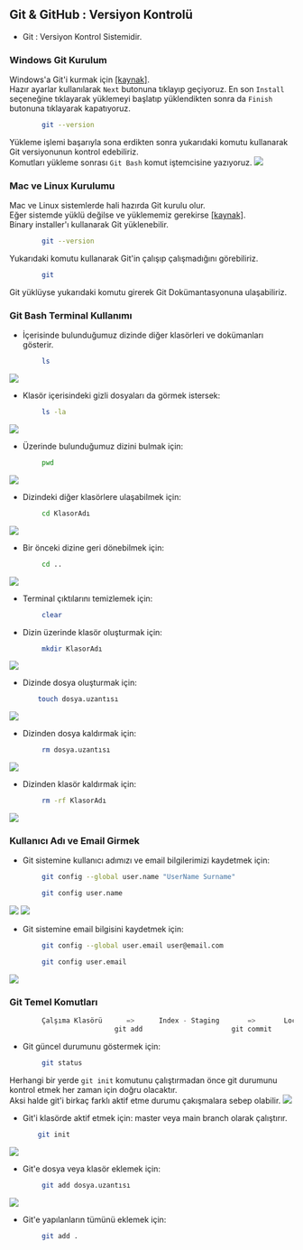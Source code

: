 ## Git & GitHub : Versiyon Kontrolü
- Git : Versiyon Kontrol Sistemidir.

### Windows Git Kurulum
Windows'a Git'i kurmak için [[kaynak]](https://git-scm.com/download/win).       <br/>
Hazır ayarlar kullanılarak `Next` butonuna tıklayıp geçiyoruz. En son `Install` seçeneğine tıklayarak yüklemeyi başlatıp yüklendikten sonra da `Finish` butonuna tıklayarak kapatıyoruz.
```bash
        git --version
```
Yükleme işlemi başarıyla sona erdikten sonra yukarıdaki komutu kullanarak Git versiyonunun kontrol edebiliriz.  <br/>
Komutları yükleme sonrası `Git Bash` komut iştemcisine yazıyoruz.
![](pictures/gitIm1.PNG)

### Mac ve Linux Kurulumu
Mac ve Linux sistemlerde hali hazırda Git kurulu olur.  <br/>
Eğer sistemde yüklü değilse ve yüklememiz gerekirse [[kaynak]](https://git-scm.com/download).   <br/>
Binary installer'ı kullanarak Git yüklenebilir.
```bash
        git --version
```

Yukarıdaki komutu kullanarak Git'in çalışıp çalışmadığını görebiliriz.
```bash
        git
```
Git yüklüyse yukarıdaki komutu girerek Git Dokümantasyonuna ulaşabiliriz.

###  Git Bash Terminal Kullanımı 
- İçerisinde bulunduğumuz dizinde diğer klasörleri ve dokümanları gösterir.
```bash
        ls      
```
![](pictures/ls.PNG)

- Klasör içerisindeki gizli dosyaları da görmek istersek:
```bash
        ls -la      
```
![](pictures/ls-la.PNG)

- Üzerinde bulunduğumuz dizini bulmak için:
```bash
        pwd
```
![](pictures/pwd.PNG)

- Dizindeki diğer klasörlere ulaşabilmek için:
```bash
        cd KlasorAdı
```
![](pictures/cd.PNG)

- Bir önceki dizine geri dönebilmek için:
```bash
        cd ..
```
![](pictures/cd...PNG)

- Terminal çıktılarını temizlemek için:
```bash
        clear
```

- Dizin üzerinde klasör oluşturmak için:
```bash
        mkdir KlasorAdı
```
![](pictures/mkdir.PNG)

- Dizinde dosya oluşturmak için:
 ```bash
        touch dosya.uzantısı
 ```
 ![](pictures/touch.PNG)

 - Dizinden dosya kaldırmak için:
```bash
        rm dosya.uzantısı
 ```
 ![](pictures/rm.PNG)

- Dizinden klasör kaldırmak için:
```bash
        rm -rf KlasorAdı
```
 ![](pictures/rm-rf.PNG)

### Kullanıcı Adı ve Email Girmek
- Git sistemine kullanıcı adımızı ve email bilgilerimizi kaydetmek için:
```bash
        git config --global user.name "UserName Surname"

        git config user.name
```
 ![](pictures/configUserName1.PNG)
 ![](pictures/configUserName2.PNG)

- Git sistemine email bilgisini kaydetmek için:
```bash
        git config --global user.email user@email.com

        git config user.email
```
 ![](pictures/configUserEmail.PNG)

### Git Temel Komutları
```cs
        Çalşıma Klasörü      =>      Index - Staging       =>       Local Repository
                          git add                      git commit
```

- Git güncel durumunu göstermek için:
```bash
        git status
```
Herhangi bir yerde `git init` komutunu çalıştırmadan önce git durumunu kontrol etmek her zaman için doğru olacaktır. <br/>
Aksi halde git'i birkaç farklı aktif etme durumu çakışmalara sebep olabilir.
 ![](pictures/gitstatus.PNG)

 - Git'i klasörde aktif etmek için:     master veya main branch olarak çalıştırır.
 ```bash
        git init
```
 ![](pictures/gitinit.PNG)

 - Git'e dosya veya klasör eklemek için:
```bash
        git add dosya.uzantısı
```
 ![](pictures/gitadd.PNG)

- Git'e yapılanların tümünü eklemek için:
```bash
        git add .
```